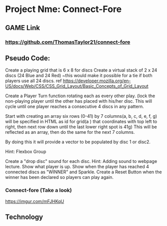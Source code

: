 # Project Nme: Connect-Fore


## GAME Link
### https://github.com/ThomasTaylor21/connect-fore


## Pseudo Code:
  

  
Create a playing grid that is 6 x 8 for discs
Create a virtual stack of 2 x 24 discs (24 Blue and 24 Red) ~this would make it possible for a tie if both players use all 24 discs.
ref https://developer.mozilla.org/en-US/docs/Web/CSS/CSS_Grid_Layout/Basic_Concepts_of_Grid_Layout

Create a Player Turn function rotating each  as every other play. (lock the non-playing player until the other has placed with his/her disc. This will cycle until one player reaches a consecutive 4 discs in any pattern.

Start with creating an array six rows (0-41) by 7 columns(a, b, c, d, e, f, g) will be specified in HTML as id for grid(a ) that coordinates with top left to right, then next row down until the last lower right spot is 41g) This will be reflected as an array, then do the same for the next 7 columns. 

By doing this it will provide a vector to be populated by disc 1 or disc2.

Hint: Flexbox Group 

 Create a  "drop disc" sound for each disc. Hint: Adding sound to webpage lecture.
 Show what player is up.
 Show when the player has reached 4 connected discs as "WINNER"  and Sparkle.
 Create a Reset Button when the winner has been declared so players can play again.

### Connect-fore (Take a look)

https://imgur.com/mFJHKqU

## Technology
